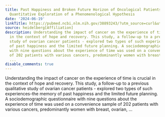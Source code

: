 ```yaml
---
title: Past Happiness and Broken Future Horizon of Oncological Patients during Chemotherapy-A
  Quantitative Exploration of a Phenomenological Hypothesis
date: '2024-06-19'
linkTitle: https://pubmed.ncbi.nlm.nih.gov/38893243/?utm_source=curl&utm_medium=rss&utm_campaign=pubmed-2&utm_content=1FakS-2QOkCT8HsMOQP1bCRQ4YzyumYOmxmF0moLsQ3dFB1E9V&fc=20220326224207&ff=20240619181657&v=2.18.0.post9+e462414
source: heidelberg[Affiliation]
description: Understanding the impact of cancer on the experience of time is crucial
  in the context of hope and recovery. This study, a follow-up to a previous qualitative
  study of ovarian cancer patients - explored two types of such experiences-the memory
  of past happiness and the limited future planning. A sociodemographic questionnaire
  with nine questions about the experience of time was used on a convenience sample
  of 202 patients with various cancers, predominantly women with breast, ovarian,
  ...
disable_comments: true
---
```

Understanding the impact of cancer on the experience of time is crucial in the context of hope and recovery. This study, a follow-up to a previous qualitative study of ovarian cancer patients - explored two types of such experiences-the memory of past happiness and the limited future planning. A sociodemographic questionnaire with nine questions about the experience of time was used on a convenience sample of 202 patients with various cancers, predominantly women with breast, ovarian, ...